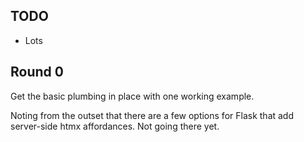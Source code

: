 ## TODO

  * Lots

## Round 0

Get the basic plumbing in place with one working example.

Noting from the outset that there are a few options for Flask
that add server-side htmx affordances. Not going there yet.
